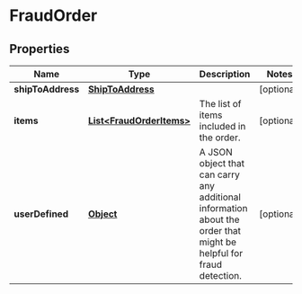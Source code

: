 
# FraudOrder

## Properties
Name | Type | Description | Notes
------------ | ------------- | ------------- | -------------
**shipToAddress** | [**ShipToAddress**](ShipToAddress.md) |  |  [optional]
**items** | [**List&lt;FraudOrderItems&gt;**](FraudOrderItems.md) | The list of items included in the order. |  [optional]
**userDefined** | [**Object**](.md) | A JSON object that can carry any additional information about the order that might be helpful for fraud detection. |  [optional]



